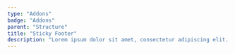 ```yaml
---
type: "Addons"
badge: "Addons"
parent: "Structure"
title: "Sticky Footer"
description: "Lorem ipsum dolor sit amet, consectetur adipiscing elit. Nunc tempus laoreet leo sit amet iaculis."
---
```


<demo>
  <div class="gatsby_demo_item" data-iframe="iframe/addons/structure/sticky-footer">
  </div>
</demo>
